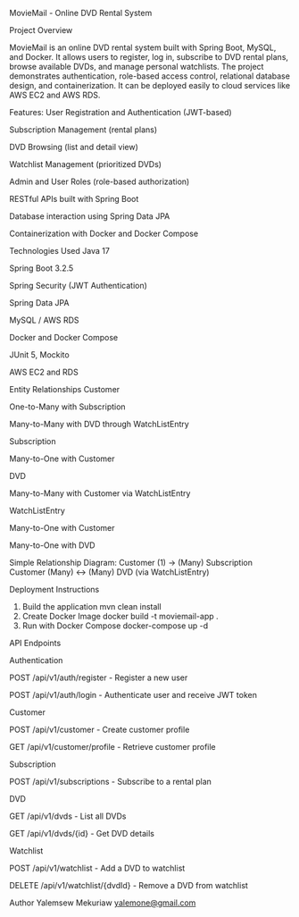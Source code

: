 MovieMail - Online DVD Rental System

Project Overview

MovieMail is an online DVD rental system built with Spring Boot, MySQL, and Docker.
It allows users to register, log in, subscribe to DVD rental plans, browse available DVDs, and manage personal watchlists.
The project demonstrates authentication, role-based access control, relational database design, and containerization.
It can be deployed easily to cloud services like AWS EC2 and AWS RDS.

Features:
User Registration and Authentication (JWT-based)

Subscription Management (rental plans)

DVD Browsing (list and detail view)

Watchlist Management (prioritized DVDs)

Admin and User Roles (role-based authorization)

RESTful APIs built with Spring Boot

Database interaction using Spring Data JPA

Containerization with Docker and Docker Compose

Technologies Used
Java 17

Spring Boot 3.2.5

Spring Security (JWT Authentication)

Spring Data JPA

MySQL / AWS RDS

Docker and Docker Compose

JUnit 5, Mockito

AWS EC2 and RDS

Entity Relationships
Customer

One-to-Many with Subscription

Many-to-Many with DVD through WatchListEntry

Subscription

Many-to-One with Customer

DVD

Many-to-Many with Customer via WatchListEntry

WatchListEntry

Many-to-One with Customer

Many-to-One with DVD

Simple Relationship Diagram:
Customer (1) -> (Many) Subscription
Customer (Many) <-> (Many) DVD (via WatchListEntry)

Deployment Instructions

1. Build the application
   mvn clean install
2. Create Docker Image
   docker build -t moviemail-app .
3. Run with Docker Compose
   docker-compose up -d

API Endpoints

Authentication

POST /api/v1/auth/register - Register a new user

POST /api/v1/auth/login - Authenticate user and receive JWT token

Customer

POST /api/v1/customer - Create customer profile

GET /api/v1/customer/profile - Retrieve customer profile

Subscription

POST /api/v1/subscriptions - Subscribe to a rental plan

DVD

GET /api/v1/dvds - List all DVDs

GET /api/v1/dvds/{id} - Get DVD details

Watchlist

POST /api/v1/watchlist - Add a DVD to watchlist

DELETE /api/v1/watchlist/{dvdId} - Remove a DVD from watchlist

Author
Yalemsew Mekuriaw
yalemone@gmail.com
